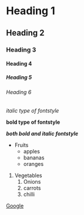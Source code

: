# Heading 1
## Heading 2
### Heading 3
#### Heading 4
##### Heading 5
###### Heading 6
*italic type of fontstyle*

**bold type of fontstyle**

***both bold and italic fontstyle***

* Fruits
  * apples
  * bananas
  * oranges


1. Vegetables
    1. Onions
    2. carrots
    3. chilli
    
[Google](https://www.google.com/)    
    
